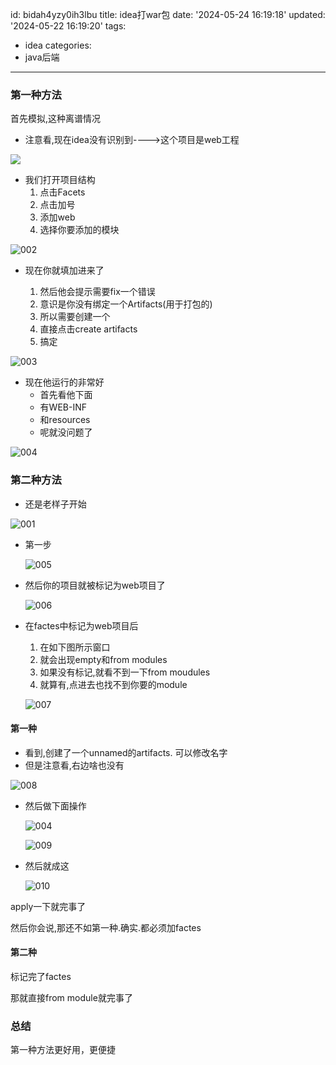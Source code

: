 id: bidah4yzy0ih3lbu
title: idea打war包
date: '2024-05-24 16:19:18'
updated: '2024-05-22 16:19:20'
tags:

  - idea
categories:
  - java后端
---

### 第一种方法

首先模拟,这种离谱情况

- 注意看,现在idea没有识别到---->这个项目是web工程

<img src="/images/001.png">

- 我们打开项目结构
  	1. 点击Facets
   	2. 点击加号
   	3. 添加web
   	4. 选择你要添加的模块

![002](D:/Text/java后端/idea打war包/images/002.png)

- 现在你就填加进来了

  1. 然后他会提示需要fix一个错误
  2. 意识是你没有绑定一个Artifacts(用于打包的)
  3. 所以需要创建一个
  4. 直接点击create artifacts
  5. 搞定

  

![003](D:/Text/java后端/idea打war包/images/003.png)

- 现在他运行的非常好
  - 首先看他<output root>下面
  - 有WEB-INF
  - 和resources
  - 呢就没问题了

![004](D:/Text/java后端/idea打war包/images/004.png)



### 第二种方法

- 还是老样子开始

![001](D:/Text/java后端/idea打war包/images/001.png)

- 第一步

  ![005](D:/Text/java后端/idea打war包/images/005.png)

- 然后你的项目就被标记为web项目了

  ![006](D:/Text/java后端/idea打war包/images/006.png)

- 在factes中标记为web项目后

  1. 在如下图所示窗口
  2. 就会出现empty和from modules
  3. 如果没有标记,就看不到一下from moudules
  4. 就算有,点进去也找不到你要的module

  ![007](D:/Text/java后端/idea打war包/images/007.png)

#### 第一种

- 看到,创建了一个unnamed的artifacts. 可以修改名字
- 但是注意看,右边啥也没有

![008](D:/Text/java后端/idea打war包/images/008.png)

- 然后做下面操作

  ![004](D:/Text/java后端/idea打war包/images/002.png)

  ![009](D:/Text/java后端/idea打war包/images/009.png)

- 然后就成这

  ![010](D:/Text/java后端/idea打war包/images/010.png)

apply一下就完事了



然后你会说,那还不如第一种.确实.都必须加factes



#### 第二种

标记完了factes

那就直接from module就完事了



### 总结

第一种方法更好用，更便捷